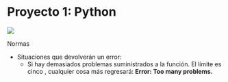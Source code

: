 # Proyecto 1: Python 
![](https://upload.wikimedia.org/wikipedia/commons/3/39/FreeCodeCamp_logo.png)

Normas
* Situaciones que devolverán un error:
  * Si hay demasiados problemas suministrados a la función. El límite es cinco , cualquier cosa más regresará: <strong>Error: Too many problems.</strong> 


